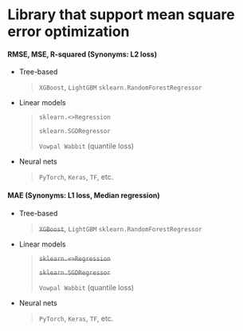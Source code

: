 # Library that support mean square error optimization



#### RMSE, MSE, R-squared (Synonyms: **L2 loss**)

- Tree-based 

  > `XGBoost`, `LightGBM`
  > `sklearn.RandomForestRegressor`

- Linear models

  > `sklearn.<>Regression`
  >
  > `sklearn.SGDRegressor`
  >
  > `Vowpal Wabbit` (quantile loss)

- Neural nets

  > `PyTorch`, `Keras`, `TF`, etc.



#### MAE (Synonyms: **L1 loss, Median regression**)

- Tree-based 

  > ~~`XGBoost`~~, `LightGBM`
  > `sklearn.RandomForestRegressor`

- Linear models

  > ~~`sklearn.<>Regression`~~
  >
  > ~~`sklearn.SGDRegressor`~~
  >
  > `Vowpal Wabbit` (quantile loss)

- Neural nets

  > `PyTorch`, `Keras`, `TF`, etc.

